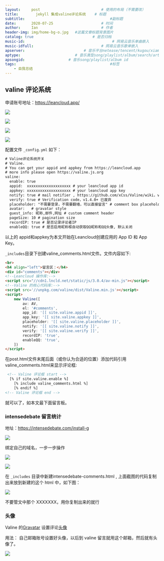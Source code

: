 ```yaml
---
layout:     post             				# 使用的布局（不需要改）
title:        jekyll 集成valine评论系统    # 标题 
subtitle:    					  				#副标题
date:       2020-07-25  					# 时间
author:     Ian                  			# 作者
header-img: img/home-bg-o.jpg 	#这篇文章标题背景图片
catalog: true                        	# 是否归档
music-id:                                        # 网易云音乐单曲嵌入
music-idfull:                               # 网易云音乐歌单嵌入
apserver:                           # 音乐平台netease/tencent/kugou/xiami/baidu
aptype:     	           		# 音乐类型song/playlist/album/search/artist
apsongid:                    # 音乐song/playlist/album id
tags:                              	           	#标签
    - 自我总结
---
```


## valine 评论系统

申请账号地址：<https://leancloud.app/>

![](https://tva1.sinaimg.cn/large/007S8ZIlgy1gh38dene6rj31lz0u0gnq.jpg)

![](https://tva1.sinaimg.cn/large/007S8ZIlgy1gh3888r1ffj314h0u0adu.jpg)

![](https://tva1.sinaimg.cn/large/007S8ZIlgy1gh38dvtmicj315v0u0goy.jpg)

![](https://tva1.sinaimg.cn/large/007S8ZIlgy1gh38ehnxubj327g0qmjwb.jpg)

配置文件 `_config.yml` 如下：

```xml
# Valine评论系统开关
# Valine.
# You can get your appid and appkey from https://leancloud.app
# more info please open https://valine.js.org
valine:
  enable: true
  appid:  xxxxxxxxxxxxxxxxxxxx # your leancloud app id
  appkey: xxxxxxxxxxxxxxxxxxxx # your leancloud app key
  notify: true # mail notifier , https://github.com/xCss/Valine/wiki，v1.4.0+ 已废弃
  verify: true # Verification code，v1.4.0+ 已废弃
  placeholder: "不需要登录，不需要翻墙，可以直接留言" # comment box placeholder
  avatar:   # gravatar style
  guest_info: 昵称,邮件,网址 # custom comment header
  pageSize: 10 # pagination size
  recordIP: true # 是否记录评论者IP
  enableQQ: true # 是否启用昵称框自动获取QQ昵称和QQ头像, 默认关闭
```

以上的 appid和appkey为本文开始在Leancloud创建应用的 App ID 和 App Key。


`_includes`目录下创建valine_comments.html文件。文件内容如下:


``` html
<br>
<h4 align="left">留言区：</h4>
<div id="comments"></div>
<!--Leancloud 操作库:-->
<script src="//cdn1.lncld.net/static/js/3.0.4/av-min.js"></script>
<!--Valine 的核心代码库:-->
<script src='//unpkg.com/valine/dist/Valine.min.js'></script>
<script>
    new Valine([
        av: AV,
        el: '#comments',
        app_id: '[[ site.valine.appid ]]',
        app_key: '[[ site.valine.appkey ]]',
        placeholder: '[[ site.valine.placeholder ]]',
        notify: '[[ site.valine.notify ]]',
        verify: '[[ site.valine.verify ]]',
        recordIP: 'true',
        enableQQ: 'true',
    ])
</script>
```

在post.html文件末尾后面（或你认为合适的位置）添加代码引用valine_comments.html来显示评论框:

```xml
 <!-- Valine 评论框 start -->
  [% if site.valine.enable %]
    [% include valine_comments.html %]
    [% endif %]
<!-- Valine 评论框 end -->
```

就可以了，如本文最下面留言板。


###   intensedebate 留言统计

地址：<https://intensedebate.com/install-g>

![](https://tva1.sinaimg.cn/large/007S8ZIlgy1gh39f27ehej311o0f8q4w.jpg)

绑定自己的域名，一步一步操作

![](https://tva1.sinaimg.cn/large/007S8ZIlgy1gh38pveo7bj312k0jsaha.jpg)

![](https://tva1.sinaimg.cn/large/007S8ZIlgy1gh38q080i5j30bq0gun1u.jpg)

在 `_includes` 目录中新建intensedebate-comments.html , 上面截图的代码复制出来放到新建的这个 html 中，如下图：

![](https://tva1.sinaimg.cn/large/007S8ZIlgy1gh39en3pe1j31pk0nodht.jpg)

不要管文中那个 XXXXXXX，用你复制出来的就行


### 头像

Valine 的[Gravatar](https://cn.gravatar.com/) 设置评论[头像](https://valine.js.org/avatar.html)

用法： 自己邮箱账号设置好头像，以后到 valine 留言就用这个邮箱，然后就有头像了。

![](https://tva1.sinaimg.cn/large/007S8ZIlgy1gh387ko5mcj31eb0u00xs.jpg)


